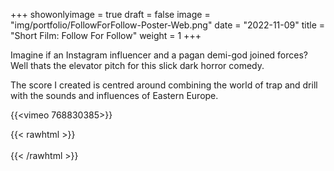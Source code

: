 +++
showonlyimage = true
draft = false
image = "img/portfolio/FollowForFollow-Poster-Web.png"
date = "2022-11-09"
title = "Short Film: Follow For Follow"
weight = 1
+++

Imagine if an Instagram influencer and a pagan demi-god joined forces? Well thats the elevator pitch for this slick dark horror comedy.

The score I created is centred around combining the world of trap and drill with the sounds and influences of Eastern Europe.

<!--more-->

{{<vimeo 768830385>}}

{{< rawhtml >}}
<br><br>
{{< /rawhtml >}}
